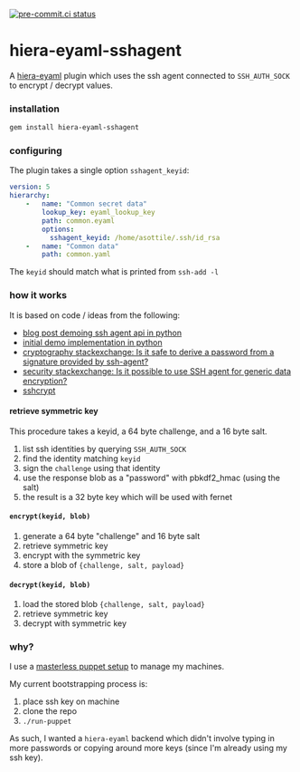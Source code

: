 [![pre-commit.ci status](https://results.pre-commit.ci/badge/github/asottile/hiera-eyaml-sshagent/main.svg)](https://results.pre-commit.ci/latest/github/asottile/hiera-eyaml-sshagent/main)

hiera-eyaml-sshagent
====================

A [hiera-eyaml] plugin which uses the ssh agent connected to `SSH_AUTH_SOCK`
to encrypt / decrypt values.

### installation

```bash
gem install hiera-eyaml-sshagent
```

### configuring

The plugin takes a single option `sshagent_keyid`:

```yaml
version: 5
hierarchy:
    -   name: "Common secret data"
        lookup_key: eyaml_lookup_key
        path: common.eyaml
        options:
          sshagent_keyid: /home/asottile/.ssh/id_rsa
    -   name: "Common data"
        path: common.yaml
```

The `keyid` should match what is printed from `ssh-add -l`

### how it works

It is based on code / ideas from the following:

- [blog post demoing ssh agent api in python][blog-post]
- [initial demo implementation in python][ssh-agent-python]
- [cryptography stackexchange: Is it safe to derive a password from a signature provided by ssh-agent?][se-is-it-safe]
- [security stackexchange: Is it possible to use SSH agent for generic data encryption?][se-ssh-agent]
- [sshcrypt]

#### retrieve symmetric key

This procedure takes a keyid, a 64 byte challenge, and a 16 byte salt.

1. list ssh identities by querying `SSH_AUTH_SOCK`
2. find the identity matching `keyid`
3. sign the `challenge` using that identity
4. use the response blob as a "password" with pbkdf2_hmac (using the salt)
5. the result is a 32 byte key which will be used with fernet

#### `encrypt(keyid, blob)`

1. generate a 64 byte "challenge" and 16 byte salt
2. retrieve symmetric key
3. encrypt with the symmetric key
4. store a blob of `{challenge, salt, payload}`

#### `decrypt(keyid, blob)`

1. load the stored blob `{challenge, salt, payload}`
2. retrieve symmetric key
3. decrypt with symmetric key

### why?

I use a [masterless puppet setup][personal-puppet] to manage my machines.

My current bootstrapping process is:

1. place ssh key on machine
2. clone the repo
3. `./run-puppet`

As such, I wanted a `hiera-eyaml` backend which didn't involve typing in more
passwords or copying around more keys (since I'm already using my ssh key).

[hiera-eyaml]: https://github.com/voxpupuli/hiera-eyaml
[blog-post]: http://ptspts.blogspot.com/2010/06/how-to-use-ssh-agent-programmatically.html
[ssh-agent-python]: https://github.com/asottile/ssh-agent-python
[se-is-it-safe]: https://crypto.stackexchange.com/q/19631/65568
[se-ssh-agent]: https://security.stackexchange.com/q/55757/197558
[sshcrypt]: https://github.com/leighmcculloch/sshcrypt
[personal-puppet]: https://github.com/asottile/personal-puppet
